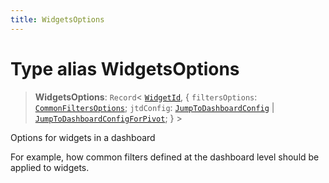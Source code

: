 ```yaml
---
title: WidgetsOptions
---
```


# Type alias WidgetsOptions

> **WidgetsOptions**: `Record`\< [`WidgetId`](type-alias.WidgetId.md), \{
  `filtersOptions`: [`CommonFiltersOptions`](../../sdk-ui/type-aliases/type-alias.CommonFiltersOptions.md);
  `jtdConfig`: [`JumpToDashboardConfig`](../../sdk-ui/interfaces/interface.JumpToDashboardConfig.md) \| [`JumpToDashboardConfigForPivot`](../../sdk-ui/interfaces/interface.JumpToDashboardConfigForPivot.md);
 } \>

Options for widgets in a dashboard

For example, how common filters defined at the dashboard level should be applied to widgets.
